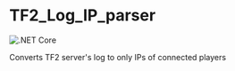 # TF2_Log_IP_parser
![.NET Core](https://github.com/jenda2003/TF2_Log_IP_parser/workflows/.NET%20Core/badge.svg)

Converts TF2 server's log to only IPs of connected players
